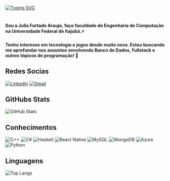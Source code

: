 [![Typing SVG](https://readme-typing-svg.herokuapp.com/?color=fff&size=35&center=true&vCenter=true&width=1000&lines=Bem+vindo+ao+meu+perfil+do+GitHub!+:%29)](https://git.io/typing-svg)
# 
#### Sou a Julia Furtado Araujo, faço faculdade de Engenharia de Computação na Universidade Federal de Itajubá.⚡
#### Tenho interesse em tecnologia e jogos desde muito nova. Estou buscando me aprofundar nos assuntos envolvendo Banco de Dados, Fullstack e outros tópicos de programação! 🌱

## Redes Socias 
[![LinkedIn](https://img.shields.io/badge/LinkedIn-0077B5?style=for-the-badge&logo=linkedin&logoColor=white)](https://www.linkedin.com/in/júlia-furtado-araújo/)
[![Gmail](https://img.shields.io/badge/Gmail-333333?style=for-the-badge&logo=gmail&logoColor=red)](mailto:ju.araujo.0300@gmail.com)
## GitHubs Stats
![GitHub Stats](https://github-readme-stats.vercel.app/api?username=Jubss2&theme=bear&bg_color=000&border_color=30A3DC&show_icons=true&icon_color=30A3DC&title_color=E94D5F&text_color=FFF)

## Conhecimentos
![C++](https://img.shields.io/badge/C%2B%2B-00599C?style=for-the-badge&logo=c%2B%2B&logoColor=white)
![C#](https://img.shields.io/badge/C%23-239120?style=for-the-badge&logo=c-sharp&logoColor=white)
![Haskell](https://img.shields.io/badge/Haskell-5e5086?style=for-the-badge&logo=haskell&logoColor=white)
![React Native](https://img.shields.io/badge/React_Native-20232A?style=for-the-badge&logo=react&logoColor=61DAFB)
![MySQL](https://img.shields.io/badge/MySQL-00000F?style=for-the-badge&logo=mysql&logoColor=white)
![MongoDB](https://img.shields.io/badge/MongoDB-%234ea94b.svg?style=for-the-badge&logo=mongodb&logoColor=white)
![Azure](https://img.shields.io/badge/Azure-blue?style=for-the-badge&logo=microsoft%20azure&logoColor=blue&labelColor=FFFFFF&link=https%3A%2F%2Fimages.app.goo.gl%2FK7PN1jYJd57x4q7A8)
![Python](https://img.shields.io/badge/python-3670A0?style=for-the-badge&logo=python&logoColor=ffdd54)

## Linguagens
![Top Langs](https://github-readme-stats-git-masterrstaa-rickstaa.vercel.app/api/top-langs/?username=Jubss2&layout=compact&bg_color=000&border_color=30A3DC&title_color=E94D5F&text_color=FFF)
<!--
**Jubss2/Jubss2** is a ✨ _special_ ✨ repository because its `README.md` (this file) appears on your GitHub profile.

Here are some ideas to get you started:

- 🔭 I’m currently working on ...
- 🌱 I’m currently learning ...
- 👯 I’m looking to collaborate on ...
- 🤔 I’m looking for help with ...
- 💬 Ask me about ...
- 📫 How to reach me: ...
- 😄 Pronouns: ...
- ⚡ Fun fact: ...
-->
